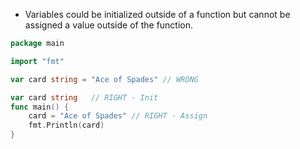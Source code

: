 * Variables could be initialized outside of a function but cannot be assigned a value outside of the function.
``` go
package main

import "fmt"

var card string = "Ace of Spades" // WRONG

var card string   // RIGHT - Init
func main() {
	card = "Ace of Spades" // RIGHT - Assign
	fmt.Println(card)
}

```